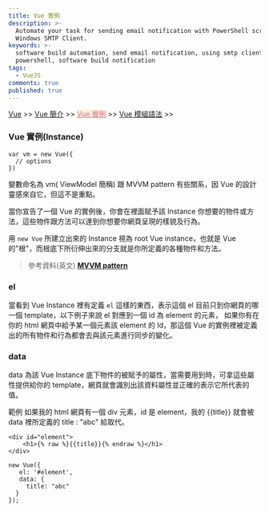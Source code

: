 ```yaml
---
title: Vue 實例
description: >-
  Automate your task for sending email notification with PowerShell script and
  Windows SMTP Client.
keywords: >-
  software build automation, send email notification, using smtp client in
  powershell, software build notification
tags:
  - VueJS
comments: true
published: true
---
```


<a href="/vue/">Vue</a> >>
<a href="/vue/vue_page1/">Vue 簡介</a> >>
<a href="/vue/vue_page2/" style="color:palevioletred;background-color:papayawhip;">Vue 實例</a> >>
<a href="/vue/vue_page3/">Vue 模組語法</a> >>
<div class="divider"></div>

### Vue 實例(Instance)

```
var vm = new Vue({
  // options
})
```
變數命名為 vm( ViewModel 簡稱) 跟  MVVM pattern 有些關系，因 Vue 的設計靈感來自它，但這不是重點。

當你宣告了一個 Vue 的實例後，你會在裡面賦予該 Instance 你想要的物件或方法，這些物件跟方法可以達到你想要你網頁呈現的樣貌及行為。

用 `new Vue` 所建立出來的 Instance 視為 root Vue instance，也就是 Vue 的"根"，而根底下所衍伸出來的分支就是你所定義的各種物件和方法。 

> 參考資料(英文) **<a href="https://en.wikipedia.org/wiki/Model%E2%80%93view%E2%80%93viewmodel" target="_blank"> MVVM pattern</a>**


### el
當看到 Vue Instance 裡有定義 `el` 這樣的東西，表示這個 el 目前只到你網頁的哪一個 template，以下例子來說 el 對應到一個 id 為 element 的元素，
如果你有在你的 html 網頁中給予某一個元素該 element 的 Id，那這個 Vue 的實例裡被定義出的所有物件和行為都會去與該元素進行同步的變化。


### data
data 為該 Vue Instance 底下物件的被賦予的屬性，當需要用到時，可拿這些屬性提供給你的 template，網頁就會識別出該資料屬性並正確的表示它所代表的值。

範例
如果我的 html 網頁有一個 div 元素，id 是 element，我的 {{title}} 就會被 data 裡所定義的 title : "abc" 給取代。

```
<div id="element">
    <h1>{% raw %}{{title}}{% endraw %}</h1>
</div>
```

```
new Vue({
   el: '#element',
   data: {
     title: "abc"
  }
});
```

